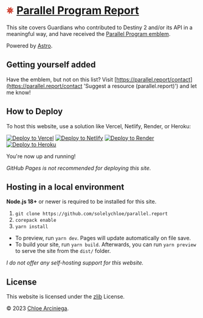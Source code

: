# <img src='public/favicon.png' title='Parallel Program emblem' alt='Parallel Program emblem' width='20' height='20' /> [Parallel Program Report][site]

This site covers Guardians who contributed to Destiny 2 and/or its API in a meaningful way, and have received the [Parallel
Program emblem][parallel].

Powered by [Astro][astro].

## Getting yourself added

Have the emblem, but not on this list? Visit [https://parallel.report/contact](https://parallel.report/contact 'Suggest a resource (parallel.report)') and let me know!

## How to Deploy

To host this website, use a solution like Vercel, Netlify, Render, or Heroku:

[![Deploy to Vercel](https://vercel.com/button)][vercel]
[![Deploy to Netlify](https://www.netlify.com/img/deploy/button.svg)][netlify]
[![Deploy to Render](https://binbashbanana.github.io/deploy-buttons/buttons/official/render.svg)][render]
[![Deploy to Heroku](https://www.herokucdn.com/deploy/button.svg)][heroku]

You're now up and running!

_GitHub Pages is not recommended for deploying this site._

## Hosting in a local environment

**Node.js 18+** or newer is required to be installed for this site.

1. `git clone https://github.com/solelychloe/parallel.report`
2. `corepack enable`
3. `yarn install`

- To preview, run `yarn dev`. Pages will update automatically on file save.
- To build your site, run `yarn build`. Afterwards, you can run `yarn preview` to serve the site from the `dist/`
  folder.

*I do not offer any self-hosting support for this website.*

## License

This website is licensed under the [zlib][license] License.

&copy; 2023 [Chloe Arciniega][chloe].

[astro]: https://astro.build 'Astro'
[chloe]: https://arciniega.one 'Chloe Arciniega'
[issue]:
  https://github.com/solelychloe/parallel.report/issues/new?assignees=&labels=&template=parallel-program-request.md&title=Parallel+Program+Request
  'GitHub issue link'
[license]: https://github.com/solelychloe/parallel.report/blob/main/LICENSE 'zlib License'
[parallel]: https://destinyemblemcollector.com/emblem?id=3936625542 'Parallel Program emblem'
[site]: https://www.parallel.report 'parallel.report'
[heroku]: https://heroku.com/deploy?template=https://github.com/solelychloe/parallel.report 'Deploy to Heroku'
[netlify]:
  https://app.netlify.com/start/deploy?repository=https://github.com/solelychloe/parallel.report
  'Deploy to Netlify'
[render]: https://render.com/deploy?repo=https://github.com/solelychloe/parallel.report 'Deploy to Render'
[vercel]: https://vercel.com/new/clone?repository-url=https://github.com/solelychloe/parallel.report 'Deploy to Vercel'
